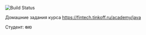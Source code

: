 ![Build Status](https://github.com/gasnikovma/tinkoff/actions/workflows/build.yml/badge.svg)

Домашние задания курса https://fintech.tinkoff.ru/academy/java

Студент: `ФИО`
